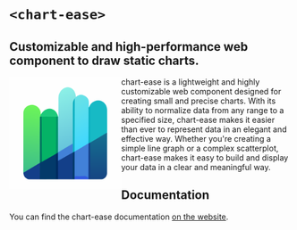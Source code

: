 # `<chart-ease>`

## Customizable and high-performance web component to draw static charts.

<img align="left" src="./docs/images/bar-chart.svg" alt="chart-ease" width="200" />

chart-ease is a lightweight and highly customizable web component designed for creating small and precise charts. With its ability to normalize data from any range to a specified size, chart-ease makes it easier than ever to represent data in an elegant and effective way. Whether you're creating a simple line graph or a complex scatterplot, chart-ease makes it easy to build and display your data in a clear and meaningful way.

## Documentation

You can find the chart-ease documentation [on the website](https://n-yousefi.github.io/chart-ease/).
